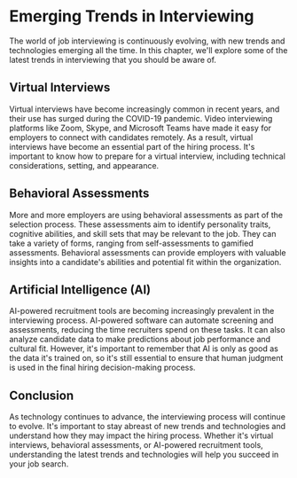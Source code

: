 Emerging Trends in Interviewing
========================================================================================

The world of job interviewing is continuously evolving, with new trends and technologies emerging all the time. In this chapter, we'll explore some of the latest trends in interviewing that you should be aware of.

Virtual Interviews
------------------

Virtual interviews have become increasingly common in recent years, and their use has surged during the COVID-19 pandemic. Video interviewing platforms like Zoom, Skype, and Microsoft Teams have made it easy for employers to connect with candidates remotely. As a result, virtual interviews have become an essential part of the hiring process. It's important to know how to prepare for a virtual interview, including technical considerations, setting, and appearance.

Behavioral Assessments
----------------------

More and more employers are using behavioral assessments as part of the selection process. These assessments aim to identify personality traits, cognitive abilities, and skill sets that may be relevant to the job. They can take a variety of forms, ranging from self-assessments to gamified assessments. Behavioral assessments can provide employers with valuable insights into a candidate's abilities and potential fit within the organization.

Artificial Intelligence (AI)
----------------------------

AI-powered recruitment tools are becoming increasingly prevalent in the interviewing process. AI-powered software can automate screening and assessments, reducing the time recruiters spend on these tasks. It can also analyze candidate data to make predictions about job performance and cultural fit. However, it's important to remember that AI is only as good as the data it's trained on, so it's still essential to ensure that human judgment is used in the final hiring decision-making process.

Conclusion
----------

As technology continues to advance, the interviewing process will continue to evolve. It's important to stay abreast of new trends and technologies and understand how they may impact the hiring process. Whether it's virtual interviews, behavioral assessments, or AI-powered recruitment tools, understanding the latest trends and technologies will help you succeed in your job search.
